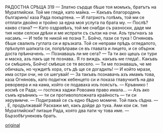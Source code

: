 ﻿РАДОСТНА СРѢЩА	319
— Златно сърдце бѣше тоя момъкъ, братътъ на Муратлийски. Той ме гледѝ, като майка.
— Какъвъ благороденъ българинъ! каза Рада покъртена.
— И патриотъ голѣмъ, той ми се отплати двойно и тройно за една моя услуга па брата му.
— Послѣ? какво стана?
— Като оздравѣхъ, той ме снабди съ разноски, даде ми тия нови селски дрѣхи и ме испрати съ сълзи на очи. Азъ тръгнахъ за насамъ.
— И тебе те никой не позна ?.. Бойчо, пази се тука !
Огняновъ бѣше свалилъ гуглата си и връзката.
Той се неправи прѣдъ огледалото, прѣхлупп шапката си, попрѣправи се въ главата и лицето, и се обърнж доста прѣиначенъ.
— Познавашъ ли ме сега?
— Та ти ако щешъ си тури и маска, азъ пакъ ще те познава.. Я го виждъ. какъвъ ме гледа!.. Какъвъ си смѣшенъ, Бойчо! смѣеше се тя весело.
— Ти ме познавашъ, че ме обичашъ, но чуждитѣ хора, отъ дѣ ще се догадилъ!
— И който мрази, има остри очи, не се шегувай!
— За такъвъ познавачъ азъ имамъ това, каза Огняновъ, като подигнж кебенцето си и показа главучкитѣ на два реворвера и на кама, който се подаваха изъ поясътъ.
— Кръвнико ! изсмѣ се Рада; — госпожа хаджи Ровоама право имала...
— Азъ ако съмъ кръвникъ — ти си противоположната крайность — ти си херувимче.
— Подигравай се съ едно бѣдно момиче.
Той пакъ сѣдна.
— , Е, продължавай! Раскажи мп, какъ дойде до тука. Ами кои сж. тия Муратлийски? питаше Рада, която два пати чу това име.
— Бързобѣгунековъ братъ.

[original](images/358.jpg)